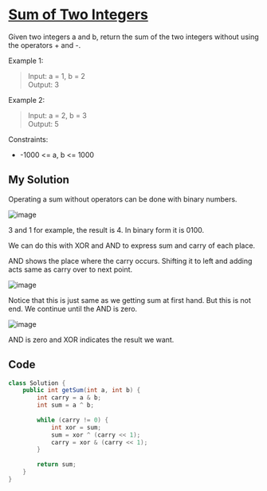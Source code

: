 # [Sum of Two Integers](https://leetcode.com/problems/sum-of-two-integers/)
Given two integers a and b, return the sum of the two integers without using the operators + and -.

 

Example 1:

>Input: a = 1, b = 2<br/>
>Output: 3<br/>

Example 2:

>Input: a = 2, b = 3<br/>
>Output: 5<br/>
 

Constraints:

- -1000 <= a, b <= 1000

## My Solution
Operating a sum without operators can be done with binary numbers.

![image](https://github.com/Goldbar97/Study/assets/100333239/f1fce9c9-2d0d-48b2-ba96-ba9d71dee574)


3 and 1 for example, the result is 4. In binary form it is 0100.

We can do this with XOR and AND to express sum and carry of each place.

AND shows the place where the carry occurs. Shifting it to left and adding acts same as carry over to next point.

![image](https://github.com/Goldbar97/Study/assets/100333239/cb6dad88-9074-45eb-b373-2e581220592a)

Notice that this is just same as we getting sum at first hand. But this is not end. We continue until the AND is zero.

![image](https://github.com/Goldbar97/Study/assets/100333239/b5a18b1f-f922-4624-9aa3-4bc076223129)

AND is zero and XOR indicates the result we want.

## Code
```java
class Solution {
    public int getSum(int a, int b) {
        int carry = a & b;
        int sum = a ^ b;
        
        while (carry != 0) {
            int xor = sum;
            sum = xor ^ (carry << 1);
            carry = xor & (carry << 1);
        }
        
        return sum;
    }
}
```
